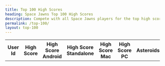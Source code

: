 ```yaml
---
title: Top 100 High Scores
heading: Space Jawns Top 100 High Scores
description: Compete with all Space Jawns players for the top high score!
permalink: /top-100/
layout: top-100
---
```


<div class="table margin-bottom">
    <table id="top-100" class="table1">
      <tr>
        <th>User Id</th>
        <th>High Score</th>
        <th>High Score Android</th>
        <th>High Score Standalone</th>
        <th>High Score Mac</th>
        <th>High Score PC</th>
        <th>Asteroids</th>
        <th>Enemies</th>
        <th>Turrets</th>
        <th>Bonuses</th>
        <th>Powerups</th>
        <th>Top Level</th>
        <th>Deaths</th>
        <th>Time Played</th>
      </tr>
    </table>
</div>
